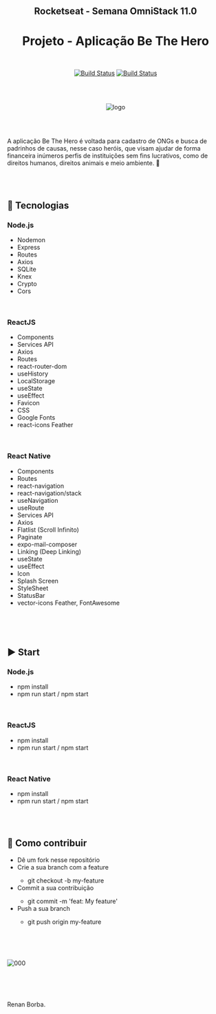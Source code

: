 <div align="center">

## Rocketseat - Semana OmniStack 11.0
# Projeto - Aplicação Be The Hero

</div>

<br>

<div align="center">

[![Build Status](https://img.shields.io/github/stars/RenanBorba/be-the-hero.svg)](https://github.com/RenanBorba/be-the-hero) [![Build Status](https://img.shields.io/github/forks/RenanBorba/be-the-hero.svg)](https://github.com/RenanBorba/be-the-hero)

</div>

<br><br>

<div align="center">

![logo](https://user-images.githubusercontent.com/48495838/80030077-19d0fa00-84be-11ea-8134-79c40d91f883.png)

</div>

<br><br>

A aplicação Be The Hero é voltada para cadastro de ONGs e busca de padrinhos de causas, nesse caso heróis, que visam ajudar de forma financeira inúmeros perfis de instituições sem fins lucrativos, como de direitos humanos, direitos animais e meio ambiente. 🦸‍

<br><br>

## :rocket: Tecnologias
### Node.js
<ul>
  <li>Nodemon</li> 
  <li>Express</li>
  <li>Routes</li>
  <li>Axios</li>  
  <li>SQLite</li>
  <li>Knex</li> 
  <li>Crypto</li> 
  <li>Cors</li>
</ul>

<br>

### ReactJS
<ul>
  <li>Components</li>  
  <li>Services API</li>
  <li>Axios</li> 
  <li>Routes</li>
  <li>react-router-dom</li>
  <li>useHistory</li> 
  <li>LocalStorage</li> 
  <li>useState</li>
  <li>useEffect</li>
  <li>Favicon</li>
  <li>CSS</li>
  <li>Google Fonts</li>
  <li>react-icons Feather</li>
</ul>

<br>

### React Native
<ul>
  <li>Components</li> 
  <li>Routes</li>
  <li>react-navigation</li> 
  <li>react-navigation/stack</li>
  <li>useNavigation</li> 
  <li>useRoute</li>
  <li>Services API</li>
  <li>Axios</li> 
  <li>Flatlist (Scroll Infinito)</li> 
  <li>Paginate</li>
  <li>expo-mail-composer</li>
  <li>Linking (Deep Linking)</li>
  <li>useState</li>
  <li>useEffect</li>
  <li>Icon</li>
  <li>Splash Screen</li>
  <li>StyleSheet</li>
  <li>StatusBar</li>
  <li>vector-icons Feather, FontAwesome</li>
</ul>

<br><br><br>

## :arrow_forward: Start
### Node.js
<ul>
  <li>npm install</li>
  <li>npm run start / npm start</li>
</ul>

<br>

### ReactJS
<ul>
  <li>npm install</li>
  <li>npm run start / npm start</li>
</ul>

<br>

### React Native
<ul>
  <li>npm install</li>
  <li>npm run start / npm start</li>
</ul>

<br><br>

## :punch: Como contribuir 
<ul>
  <li>Dê um fork nesse repositório</li>
  <li>Crie a sua branch com a feature</li>
    <ul>
      <li>git checkout -b my-feature</li>
    </ul>
  <li>Commit a sua contribuição</li>
    <ul>
      <li>git commit -m 'feat: My feature'</li>
    </ul>
  <li>Push a sua branch</li>
    <ul>
      <li>git push origin my-feature</li>
    </ul>
</ul>
<br><br><br>

![000](https://user-images.githubusercontent.com/48495838/83179850-f4f12780-a0f8-11ea-84a3-9acdd86c8517.png)

<br><br>
<br>

Renan Borba.
